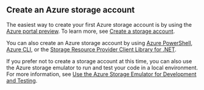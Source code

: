 ## Create an Azure storage account
The easiest way to create your first Azure storage account is by using the [Azure portal preview](https://portal.azure.cn). To learn more, see [Create a storage account](../articles/storage/storage-create-storage-account.md#create-a-storage-account).

You can also create an Azure storage account by using [Azure PowerShell](../articles/storage/storage-powershell-guide-full.md), [Azure CLI](../articles/storage/storage-azure-cli.md), or the [Storage Resource Provider Client Library for .NET](https://docs.microsoft.com/dotnet/api/microsoft.azure.management.storage).

If you prefer not to create a storage account at this time, you can also use the Azure storage emulator to run and test your code in a local environment. For more information, see [Use the Azure Storage Emulator for Development and Testing](../articles/storage/storage-use-emulator.md).

